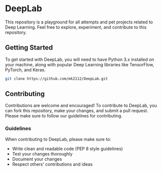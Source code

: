 # DeepLab

This repository is a playground for all attempts and pet projects related to Deep Learning. 
Feel free to explore, experiment, and contribute to this repository.

## Getting Started

To get started with DeepLab, you will need to have Python 3.x installed on your machine, along with popular Deep Learning libraries like TensorFlow, PyTorch, and Keras. 

```bash
git clone https://github.com/mk2112/DeepLab.git
```

## Contributing

Contributions are welcome and encouraged! To contribute to DeepLab, you can fork this repository, make your changes, and submit a pull request. 
Please make sure to follow our guidelines for contributing.

### Guidelines

When contributing to DeepLab, please make sure to:

- Write clean and readable code (PEP 8 style guidelines)
- Test your changes thoroughly
- Document your changes
- Respect others' contributions and ideas
